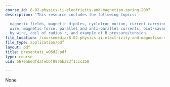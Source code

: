 ```yaml
---
course_id: 8-02-physics-ii-electricity-and-magnetism-spring-2007
description: 'This resource includes the following topics:

  magnetic fields, magnetic dipoles, cyclotron motion, current carrying wires, jumping
  wire, magnetic force, parallel and anti-parallel currents, biot-savart, field generated
  by wire, coil of radius r, and example of B pressure/tension.'
file_location: /coursemedia/8-02-physics-ii-electricity-and-magnetism-spring-2007/567eabedfdafebbf8936ba23f1ccc2b8_presentati_w06d2.pdf
file_type: application/pdf
layout: pdf
title: presentati_w06d2.pdf
type: course
uid: 567eabedfdafebbf8936ba23f1ccc2b8

---
```

None